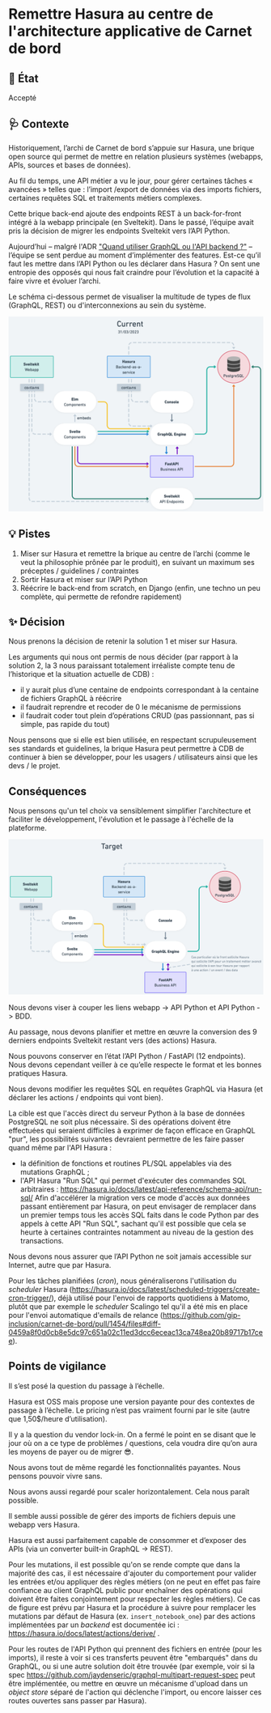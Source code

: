 # Remettre Hasura au centre de l'architecture applicative de Carnet de bord

## :memo: État

Accepté

## :stethoscope: Contexte

Historiquement, l’archi de Carnet de bord s’appuie sur Hasura, une brique open source qui permet de mettre en relation plusieurs systèmes (webapps, APIs, sources et bases de données).

Au fil du temps, une API métier a vu le jour, pour gérer certaines tâches « avancées » telles que : l’import /export de données via des imports fichiers, certaines requêtes SQL et traitements métiers complexes.

Cette brique back-end ajoute des endpoints REST à un back-for-front intégré à la webapp principale (en Sveltekit). Dans le passé, l’équipe avait pris la décision de migrer les endpoints Sveltekit vers l’API Python.

Aujourd’hui – malgré l'ADR ["Quand utiliser GraphQL ou l'API backend ?"](./20220926.utilisation-graphql-ou-backend.md)  – l’équipe se sent perdue au moment d’implémenter des features. Est-ce qu’il faut les mettre dans l’API Python ou les déclarer dans Hasura ? On sent une entropie des opposés qui nous fait craindre pour l’évolution et la capacité à faire vivre et évoluer l’archi.

Le schéma ci-dessous permet de visualiser la multitude de types de flux (GraphQL, REST) ou d'interconnexions au sein du système.

![Architecture actuelle](./CDB_internal_architecture_current_202304.png)

## :bulb: Pistes

1. Miser sur Hasura et remettre la brique au centre de l’archi (comme le veut la philosophie prônée par le produit), en suivant un maximum ses préceptes / guidelines / contraintes
2. Sortir Hasura et miser sur l’API Python
3. Réécrire le back-end from scratch, en Django (enfin, une techno un peu complète, qui permette de refondre rapidement)

## :sparkles: Décision

Nous prenons la décision de retenir la solution 1 et miser sur Hasura.

Les arguments qui nous ont permis de nous décider (par rapport à la solution 2, la 3 nous paraissant totalement irréaliste compte tenu de l’historique et la situation actuelle de CDB) :
- il y aurait plus d’une centaine de endpoints correspondant à la centaine de fichiers GraphQL à réécrire
- il faudrait reprendre et recoder de 0 le mécanisme de permissions
- il faudrait coder tout plein d’opérations CRUD (pas passionnant, pas si simple, pas rapide du tout)

Nous pensons que si elle est bien utilisée, en respectant scrupuleusement ses standards et guidelines, la brique Hasura peut permettre à CDB de continuer à bien se développer, pour les usagers / utilisateurs ainsi que les devs / le projet.

## Conséquences

Nous pensons qu'un tel choix va sensiblement simplifier l'architecture et faciliter le développement, l'évolution et le passage à l'échelle de la plateforme.

![Architecture cible](./CDB_internal_architecture_target.png)

Nous devons viser à couper les liens webapp -> API Python et API Python -> BDD.

Au passage, nous devons planifier et mettre en œuvre la conversion des 9 derniers endpoints Sveltekit restant vers (des actions) Hasura.

Nous pouvons conserver en l’état l’API Python / FastAPI (12 endpoints). Nous devons cependant veiller à ce qu’elle respecte le format et les bonnes pratiques Hasura.

Nous devons modifier les requêtes SQL en requêtes GraphQL via Hasura (et déclarer les actions / endpoints qui vont bien).

La cible est que l'accès direct du serveur Python à la base de données PostgreSQL ne soit plus nécessaire. Si des opérations doivent être effectuées qui seraient difficiles à exprimer de façon efficace en GraphQL "pur", les possibilités suivantes devraient permettre de les faire passer quand même par l'API Hasura :
- la définition de fonctions et routines PL/SQL appelables via des mutations GraphQL ;
- l'API Hasura "Run SQL" qui permet d'exécuter des commandes SQL arbitraires : https://hasura.io/docs/latest/api-reference/schema-api/run-sql/
Afin d'accélérer la migration vers ce mode d'accès aux données passant entièrement par Hasura, on peut envisager de remplacer dans un premier temps tous les accès SQL faits dans le code Python par des appels à cette API "Run SQL", sachant qu'il est possible que cela se heurte à certaines contraintes notamment au niveau de la gestion des transactions.

Nous devons nous assurer que l’API Python ne soit jamais accessible sur Internet, autre que par Hasura.

Pour les tâches planifiées (_cron_), nous généraliserons l'utilisation du _scheduler_ Hasura (https://hasura.io/docs/latest/scheduled-triggers/create-cron-trigger/), déjà utilisé pour l'envoi de rapports quotidiens à Matomo, plutôt que par exemple le _scheduler_ Scalingo tel qu'il a été mis en place pour l'envoi automatique d'emails de relance (https://github.com/gip-inclusion/carnet-de-bord/pull/1454/files#diff-0459a8f0d0cb8e5dc97c651a02c11ed3dcc6eceac13ca748ea20b89717b17cee).

## Points de vigilance

Il s’est posé la question du passage à l’échelle.

Hasura est OSS mais propose une version payante pour des contextes de passage à l’échelle. Le pricing n’est pas vraiment fourni par le site (autre que 1,50$/heure d’utilisation).

Il y a la question du vendor lock-in. On a fermé le point en se disant que le jour où on a ce type de problèmes / questions, cela voudra dire qu’on aura les moyens de payer ou de migrer 😎.

Nous avons tout de même regardé les fonctionnalités payantes. Nous pensons pouvoir vivre sans.

Nous avons aussi regardé pour scaler horizontalement. Cela nous paraît possible.

Il semble aussi possible de gérer des imports de fichiers depuis une webapp vers Hasura.

Hasura est aussi parfaitement capable de consommer et d’exposer des APIs (via un converter built-in GraphQL -> REST).

Pour les mutations, il est possible qu'on se rende compte que dans la majorité des cas, il est nécessaire d'ajouter du comportement pour valider les entrées et/ou appliquer des règles métiers (on ne peut en effet pas faire confiance au client GraphQL public pour enchaîner des opérations qui doivent être faites conjointement pour respecter les règles métiers). Ce cas de figure est prévu par Hasura et la procédure à suivre pour remplacer les mutations par défaut de Hasura (ex. `insert_notebook_one`) par des actions implémentées par un _backend_ est documentée ici : https://hasura.io/docs/latest/actions/derive/ .

Pour les routes de l'API Python qui prennent des fichiers en entrée (pour les imports), il reste à voir si ces transferts peuvent être "embarqués" dans du GraphQL, ou si une autre solution doit être trouvée (par exemple, voir si la spec https://github.com/jaydenseric/graphql-multipart-request-spec peut être implémentée, ou mettre en œuvre un mécanisme d'upload dans un _object store_ séparé de l'action qui déclenche l'import, ou encore laisser ces routes ouvertes sans passer par Hasura).
